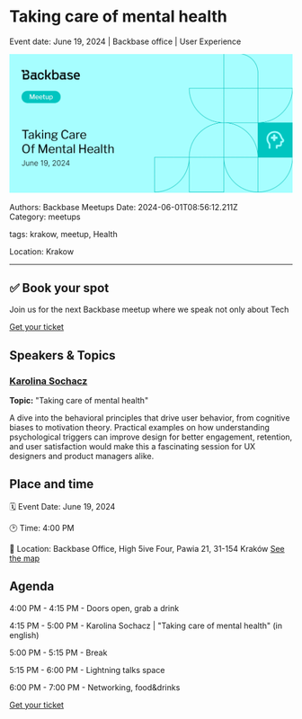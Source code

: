 # Taking care of mental health

Event date: June 19, 2024 | Backbase office | User Experience

![](assets/placeholder.webp)

Authors: Backbase Meetups
Date: 2024-06-01T08:56:12.211Z  
Category: meetups

tags: krakow, meetup, Health

Location: Krakow
 
--- 

## ✅ Book your spot

Join us for the next Backbase meetup where we speak not only about Tech

[Get your ticket](https://www.meetup.com/backbase-meetups/)

## Speakers & Topics

### [Karolina Sochacz](https://www.linkedin.com/in/karolina-sochacz/)
**Topic:** "Taking care of mental health"

A dive into the behavioral principles that drive user behavior, from cognitive biases to motivation theory. Practical examples on how understanding psychological triggers can improve design for better engagement, retention, and user satisfaction would make this a fascinating session for UX designers and product managers alike.

## Place and time

🗓️ Event Date: June 19, 2024

🕑 Time: 4:00  PM

📍 Location: Backbase Office, High 5ive Four, Pawia 21, 31-154 Kraków
[See the map](https://maps.app.goo.gl/UWpwQ9zNaJBxPLEV9)

## Agenda

4:00 PM - 4:15 PM - Doors open, grab a drink

4:15 PM - 5:00 PM - Karolina Sochacz | "Taking care of mental health" (in english)

5:00 PM - 5:15 PM - Break

5:15 PM - 6:00 PM - Lightning talks space

6:00 PM - 7:00 PM - Networking, food&drinks

[Get your ticket](https://www.meetup.com/backbase-meetups/)

